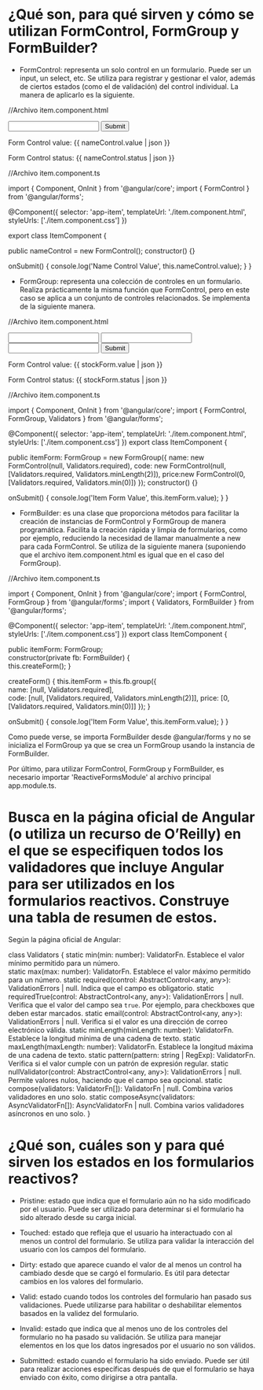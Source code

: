 # ¿Qué son, para qué sirven y cómo se utilizan FormControl, FormGroup y FormBuilder?
- FormControl: representa un solo control en un formulario. Puede ser un input, un select, etc. Se utiliza para registrar y gestionar el valor, además de ciertos estados (como el de validación) del control individual. La manera de aplicarlo es la siguiente.

//Archivo item.component.html

<div class="form-control">
  <input type="text" name="itemName" [formControl]="nameControl"> 
  <button (click)="onSubmit()">Submit</button>
</div>

<p>Form Control value: {{ nameControl.value | json }}</p>    
<p>Form Control status: {{ nameControl.status | json }}</p>

//Archivo item.component.ts

import { Component, OnInit } from '@angular/core';
import { FormControl } from '@angular/forms';

@Component({
  selector: 'app-item',
  templateUrl: './item.component.html',
  styleUrls: ['./item.component.css']
})

export class ItemComponent {

  public nameControl = new FormControl();
  constructor() {}

  onSubmit() {
    console.log('Name Control Value', this.nameControl.value);
  }
}
 
- FormGroup: representa una colección de controles en un formulario. Realiza prácticamente la misma función que FormControl, pero en este caso se aplica a un conjunto de controles relacionados. Se implementa de la siguiente manera.

//Archivo item.component.html

<div class="form-group">
  <form [formGroup]="itemForm" (ngSubmit)="onSubmit()">      
    <input type="text" name="stockName" formControlName="name">                         
    <input type="text" formControlName="code">
    <input type="number" formControlName="price">
    <button type="submit">Submit</button>
  </form>
</div>

<p>Form Control value: {{ stockForm.value | json }}</p>        
<p>Form Control status: {{ stockForm.status | json }}</p>

//Archivo item.component.ts

import { Component, OnInit } from '@angular/core';
import { FormControl, FormGroup, Validators } from '@angular/forms';

@Component({
  selector: 'app-item',
  templateUrl: './item.component.html',
  styleUrls: ['./item.component.css']
})
export class ItemComponent {

  public itemForm: FormGroup = new FormGroup({
    name: new FormControl(null, Validators.required),
    code: new FormControl(null, [Validators.required, Validators.minLength(2)]),
    price:new FormControl(0, [Validators.required, Validators.min(0)])
  });
  constructor() {}

  onSubmit() {
    console.log('Item Form Value', this.itemForm.value);
  }
}

- FormBuilder: es una clase que proporciona métodos para facilitar la creación de instancias de FormControl y FormGroup de manera programática. Facilita la creación rápida y limpia de formularios, como por ejemplo, reduciendo la necesidad de llamar manualmente a new para cada FormControl. Se utiliza de la siguiente manera (suponiendo que el archivo item.component.html es igual que en el caso del FormGroup).

//Archivo item.component.ts

import { Component, OnInit } from '@angular/core';
import { FormControl, FormGroup } from '@angular/forms';
import { Validators, FormBuilder } from '@angular/forms';    

@Component({
  selector: 'app-item',
  templateUrl: './item.component.html',
  styleUrls: ['./item.component.css']
})
export class ItemComponent {

  public itemForm: FormGroup;                 
  constructor(private fb: FormBuilder) {       
    this.createForm();
  }

  createForm() {
    this.itemForm = this.fb.group({             
      name: [null, Validators.required],         
      code: [null, [Validators.required, Validators.minLength(2)]],
      price: [0, [Validators.required, Validators.min(0)]]
    });
  }

  onSubmit() {
    console.log('Item Form Value', this.itemForm.value);
  }
}

Como puede verse, se importa FormBuilder desde @angular/forms y no se inicializa el FormGroup ya que se crea un FormGroup usando la instancia de FormBuilder.

Por último, para utilizar FormControl, FormGroup y FormBuilder, es necesario importar 'ReactiveFormsModule' al archivo principal app.module.ts.

# Busca en la página oficial de Angular (o utiliza un recurso de O’Reilly) en el que se especifiquen todos los validadores que incluye Angular para ser utilizados en los formularios reactivos. Construye una tabla de resumen de estos.

Según la página oficial de Angular: 

class Validators {
  static min(min: number): ValidatorFn. Establece el valor mínimo permitido para un número.  
  static max(max: number): ValidatorFn. Establece el valor máximo permitido para un número.
  static required(control: AbstractControl<any, any>): ValidationErrors | null. Indica que el campo es obligatorio.
  static requiredTrue(control: AbstractControl<any, any>): ValidationErrors | null. Verifica que el valor del campo sea `true`. Por ejemplo, para checkboxes que deben estar marcados.
  static email(control: AbstractControl<any, any>): ValidationErrors | null. Verifica si el valor es una dirección de correo electrónico válida.
  static minLength(minLength: number): ValidatorFn. Establece la longitud mínima de una cadena de texto. 
  static maxLength(maxLength: number): ValidatorFn. Establece la longitud máxima de una cadena de texto.
  static pattern(pattern: string | RegExp): ValidatorFn. Verifica si el valor cumple con un patrón de expresión regular.
  static nullValidator(control: AbstractControl<any, any>): ValidationErrors | null. Permite valores nulos, haciendo que el campo sea opcional.
  static compose(validators: ValidatorFn[]): ValidatorFn | null. Combina varios validadores en uno solo.
  static composeAsync(validators: AsyncValidatorFn[]): AsyncValidatorFn | null. Combina varios validadores asíncronos en uno solo.
}

# ¿Qué son, cuáles son y para qué sirven los estados en los formularios reactivos?

 - Pristine: estado que indica que el formulario aún no ha sido modificado por el usuario. Puede ser utilizado para determinar si el formulario ha sido alterado desde su carga inicial.

 - Touched: estado que refleja que el usuario ha interactuado con al menos un control del formulario. Se utiliza para validar la interacción del usuario con los campos del formulario.

 - Dirty: estado que aparece cuando el valor de al menos un control ha cambiado desde que se cargó el formulario. Es útil para detectar cambios en los valores del formulario.

 - Valid: estado cuando todos los controles del formulario han pasado sus validaciones. Puede utilizarse para habilitar o deshabilitar elementos basados en la validez del formulario.

 - Invalid: estado que indica que al menos uno de los controles del formulario no ha pasado su validación. Se utiliza para manejar elementos en los que los datos ingresados por el usuario no son válidos.

 - Submitted: estado cuando el formulario ha sido enviado. Puede ser útil para realizar acciones específicas después de que el formulario se haya enviado con éxito, como dirigirse a otra pantalla.